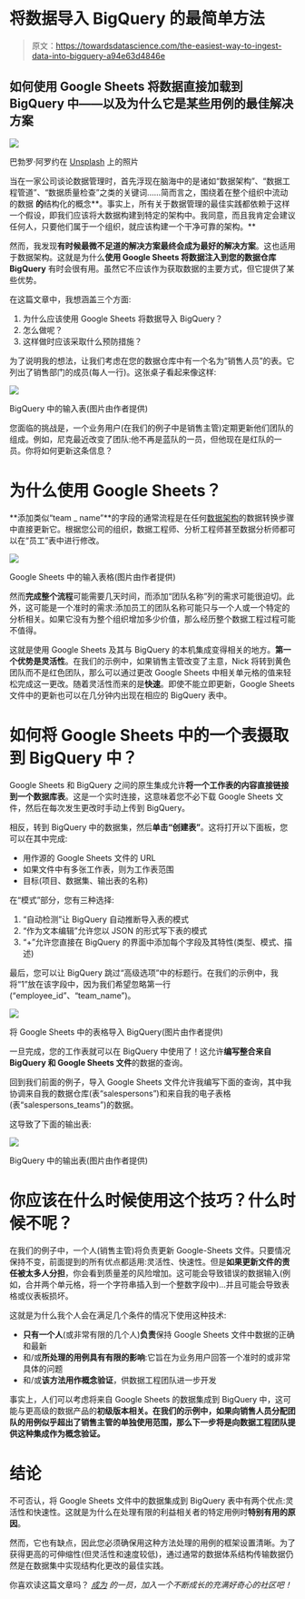# 将数据导入 BigQuery 的最简单方法

> 原文：<https://towardsdatascience.com/the-easiest-way-to-ingest-data-into-bigquery-a94e63d4846e>

## 如何使用 Google Sheets 将数据直接加载到 BigQuery 中——以及为什么它是某些用例的最佳解决方案

![](img/94f1fd0d6d94f17f8372d512244d7bc1.png)

巴勃罗·阿罗约在 [Unsplash](https://unsplash.com/?utm_source=unsplash&utm_medium=referral&utm_content=creditCopyText) 上的照片

当在一家公司谈论数据管理时，首先浮现在脑海中的是诸如“数据架构”、“数据工程管道”、“数据质量检查”之类的关键词……简而言之，围绕着在整个组织中流动的数据 **的**结构化的概念**。事实上，所有关于数据管理的最佳实践都依赖于这样一个假设，即我们应该将大数据构建到特定的架构中。我同意，而且我肯定会建议任何人，只要他们属于一个组织，就应该构建一个干净可靠的架构。**

然而，我发现**有时候最微不足道的解决方案最终会成为最好的解决方案**。这也适用于数据架构。这就是为什么**使用 Google Sheets 将数据注入到您的数据仓库 BigQuery** 有时会很有用。虽然它不应该作为获取数据的主要方式，但它提供了某些优势。

在这篇文章中，我想涵盖三个方面:

1.  为什么应该使用 Google Sheets 将数据导入 BigQuery？
2.  怎么做呢？
3.  这样做时应该采取什么预防措施？

为了说明我的想法，让我们考虑在您的数据仓库中有一个名为“销售人员”的表。它列出了销售部门的成员(每人一行)。这张桌子看起来像这样:

![](img/c0e83896bda436524404d5544bd4343a.png)

BigQuery 中的输入表(图片由作者提供)

您面临的挑战是，一个业务用户(在我们的例子中是销售主管)定期更新他们团队的组成。例如，尼克最近改变了团队:他不再是蓝队的一员，但他现在是红队的一员。你将如何更新这条信息？

# 为什么使用 Google Sheets？

**添加类似“team _ name”**的字段的通常流程是在任何[数据架构](/modern-or-not-what-is-a-data-stack-e6e09e74ae7f)的数据转换步骤中直接更新它。根据您公司的组织，数据工程师、分析工程师甚至数据分析师都可以在“员工”表中进行修改。

![](img/67cc0148bcf81e2c0a2217d686372650.png)

Google Sheets 中的输入表格(图片由作者提供)

然而**完成整个流程**可能需要几天时间，而添加“团队名称”列的需求可能很迫切。此外，这可能是一个准时的需求:添加员工的团队名称可能只与一个人或一个特定的分析相关。如果它没有为整个组织增加多少价值，那么经历整个数据工程过程可能不值得。

这就是使用 Google Sheets 及其与 BigQuery 的本机集成变得相关的地方。**第一个优势是灵活性**。在我们的示例中，如果销售主管改变了主意，Nick 将转到黄色团队而不是红色团队，那么可以通过更改 Google Sheets 中相关单元格的值来轻松完成这一更改。随着灵活性而来的是**快速**。即使不能立即更新，Google Sheets 文件中的更新也可以在几分钟内出现在相应的 BigQuery 表中。

# 如何将 Google Sheets 中的一个表摄取到 BigQuery 中？

Google Sheets 和 BigQuery 之间的原生集成允许**将一个工作表的内容直接链接到一个数据库表**。这是一个实时连接，这意味着您不必下载 Google Sheets 文件，然后在每次发生更改时手动上传到 BigQuery。

相反，转到 BigQuery 中的数据集，然后**单击“创建表”**。这将打开以下面板，您可以在其中完成:

*   用作源的 Google Sheets 文件的 URL
*   如果文件中有多张工作表，则为工作表范围
*   目标(项目、数据集、输出表的名称)

在“模式”部分，您有三种选择:

1.  “自动检测”让 BigQuery 自动推断导入表的模式
2.  “作为文本编辑”允许您以 JSON 的形式写下表的模式
3.  “+”允许您直接在 BigQuery 的界面中添加每个字段及其特性(类型、模式、描述)

最后，您可以让 BigQuery 跳过“高级选项”中的标题行。在我们的示例中，我将“1”放在该字段中，因为我们希望忽略第一行(“employee_id”、“team_name”)。

![](img/73c04499c4ac2f1469981ffb2358f116.png)

将 Google Sheets 中的表格导入 BigQuery(图片由作者提供)

一旦完成，您的工作表就可以在 BigQuery 中使用了！这允许**编写整合来自 BigQuery 和 Google Sheets 文件**的数据的查询。

回到我们前面的例子，导入 Google Sheets 文件允许我编写下面的查询，其中我协调来自我的数据仓库(表“salespersons”)和来自我的电子表格(表“salespersons_teams”)的数据。

这导致了下面的输出表:

![](img/a91632eb8e29db46dda7f1e7c1bc5837.png)

BigQuery 中的输出表(图片由作者提供)

# 你应该在什么时候使用这个技巧？什么时候不呢？

在我们的例子中，一个人(销售主管)将负责更新 Google-Sheets 文件。只要情况保持不变，前面提到的所有优点都适用:灵活性、快速性。但是**如果更新文件的责任被太多人分担**，你会看到质量差的风险增加。这可能会导致错误的数据输入(例如，合并两个单元格，将一个字符串插入到一个整数字段中)…并且可能会导致表格或仪表板损坏。

这就是为什么我个人会在满足几个条件的情况下使用这种技术:

*   **只有一个人**(或非常有限的几个人)**负责**保持 Google Sheets 文件中数据的正确和最新
*   和/或**所处理的用例具有有限的影响**:它旨在为业务用户回答一个准时的或非常具体的问题
*   和/或**该方法用作概念验证**，供数据工程团队进一步开发

事实上，人们可以考虑将来自 Google Sheets 的数据集成到 BigQuery 中，这可能与更高级的数据产品的**初级版本相关。在我们的示例中，如果向销售人员分配团队的用例似乎超出了销售主管的单独使用范围，那么下一步将是向数据工程团队提供这种集成作为概念验证。**

# 结论

不可否认，将 Google Sheets 文件中的数据集成到 BigQuery 表中有两个优点:灵活性和快速性。这就是为什么在处理有限的利益相关者的特定用例时**特别有用的原因**。

然而，它也有缺点，因此您必须确保用这种方法处理的用例的框架设置清晰。为了获得更高的可伸缩性(但灵活性和速度较低)，通过通常的数据体系结构传输数据仍然是在数据集中实现结构化更改的最佳实践。

你喜欢读这篇文章吗？ [*成为*](https://marie-lefevre.medium.com/membership) *的一员，加入一个不断成长的充满好奇心的社区吧！*

[](https://marie-lefevre.medium.com/membership) 